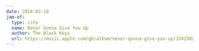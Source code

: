 ```yaml
---
date: 2014-02-18
jam-of:
  type: cite
  name: Never Gonna Give You Up
  author: The Black Keys
  url: https://music.apple.com/gb/album/never-gonna-give-you-up/1542588729?i=1542588746
---
```

